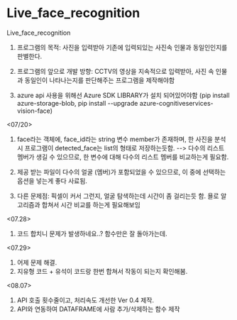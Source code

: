 # Live_face_recognition
Live_face_recognition
1. 프로그램의 목적: 사진을 입력받아 기존에 입력되있는 사진속 인물과 동일인인지를 판별한다. 

2. 프로그램의 앞으로 개발 방향: CCTV의 영상을 지속적으로 입력받아, 사진 속 인물과 동일인이 나타나는지를 판단해주는 프로그램을 제작해야함 

3. azure api 사용을 위해선 Azure SDK LIBRARY가 설치 되어있어야함 (pip install azure-storage-blob, pip install --upgrade azure-cognitiveservices-vision-face)


<07/20>
1. face라는 객체에, face_id라는 string 변수 member가 존재하며, 한 사진을 분석시 프로그램이 detected_face는 list의 형태로 저장하는듯함. 
--> 다수의 리스트 멤버가 생길 수 있으므로, 한 변수에 대해 다수의 리스트 멤버를 비교하는게 필요함. 

2. 제공 받는 파일이 다수의 얼굴 (멤버)가 포함되었을 수 있으므로, 이 중에 선택하는 옵션을 넣는게 좋다 사료됨. 

3. 다른 문제점: 픽셀이 커서 그런지, 얼굴 탐색하는데 시간이 좀 걸리는듯 함. 욜로 알고리즘과 합쳐서 시간 비교를 하는게 필요해보임 


<07.28>
1. 코드 합치니 문제가 발생하네요..? 함수만은 잘 돌아가는데.

<07.29>
1. 어제 문제 해결.
2. 지유형 코드 + 유석이 코드랑 한번 합쳐서 작동이 되는지 확인해봄. 

<08.07>
1. API 호출 횟수줄이고, 처리속도 개선한 Ver 0.4 제작. 
2. API와 연동하여 DATAFRAME에 사람 추가/삭제하는 함수 제작
